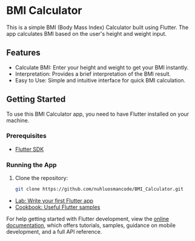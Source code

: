 # BMI Calculator

This is a simple BMI (Body Mass Index) Calculator built using Flutter. The app calculates BMI based on the user's height and weight input.

## Features

- Calculate BMI: Enter your height and weight to get your BMI instantly.
- Interpretation: Provides a brief interpretation of the BMI result.
- Easy to Use: Simple and intuitive interface for quick BMI calculation.


## Getting Started

To use this BMI Calculator app, you need to have Flutter installed on your machine.

### Prerequisites

- [Flutter SDK](https://flutter.dev/docs/get-started/install)

### Running the App

1. Clone the repository:

   ```bash
   git clone https://github.com/nuhluosmancode/BMI_Calculator.git


- [Lab: Write your first Flutter app](https://docs.flutter.dev/get-started/codelab)
- [Cookbook: Useful Flutter samples](https://docs.flutter.dev/cookbook)

For help getting started with Flutter development, view the
[online documentation](https://docs.flutter.dev/), which offers tutorials,
samples, guidance on mobile development, and a full API reference.
